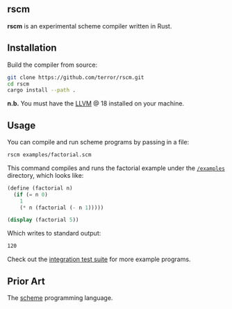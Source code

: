 ## rscm

**rscm** is an experimental scheme compiler written in Rust.

## Installation

Build the compiler from source:

```bash
git clone https://github.com/terror/rscm.git
cd rscm
cargo install --path .
```

**n.b.** You must have the [LLVM](https://llvm.org/) @ 18 installed on your machine.

## Usage

You can compile and run scheme programs by passing in a file:

```bash
rscm examples/factorial.scm
```

This command compiles and runs the factorial example under the
[`/examples`](https://github.com/terror/rscm/tree/master/examples) directory,
which looks like:

```scheme
(define (factorial n)
  (if (= n 0)
    1
    (* n (factorial (- n 1)))))

(display (factorial 5))
```

Which writes to standard output:

```bash
120
```

Check out the [integration test suite](https://github.com/terror/rscm/blob/master/tests/integration.rs)
for more example programs.

## Prior Art

The [scheme](https://en.wikipedia.org/wiki/Scheme_(programming_language)) programming language.

